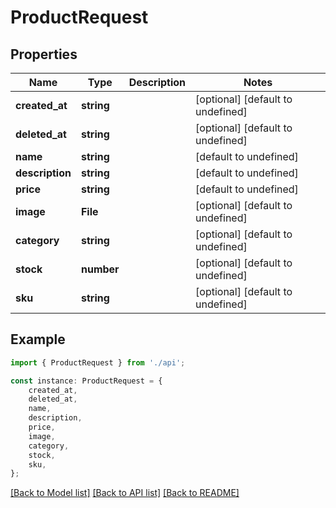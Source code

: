 # ProductRequest


## Properties

Name | Type | Description | Notes
------------ | ------------- | ------------- | -------------
**created_at** | **string** |  | [optional] [default to undefined]
**deleted_at** | **string** |  | [optional] [default to undefined]
**name** | **string** |  | [default to undefined]
**description** | **string** |  | [default to undefined]
**price** | **string** |  | [default to undefined]
**image** | **File** |  | [optional] [default to undefined]
**category** | **string** |  | [optional] [default to undefined]
**stock** | **number** |  | [optional] [default to undefined]
**sku** | **string** |  | [optional] [default to undefined]

## Example

```typescript
import { ProductRequest } from './api';

const instance: ProductRequest = {
    created_at,
    deleted_at,
    name,
    description,
    price,
    image,
    category,
    stock,
    sku,
};
```

[[Back to Model list]](../README.md#documentation-for-models) [[Back to API list]](../README.md#documentation-for-api-endpoints) [[Back to README]](../README.md)
